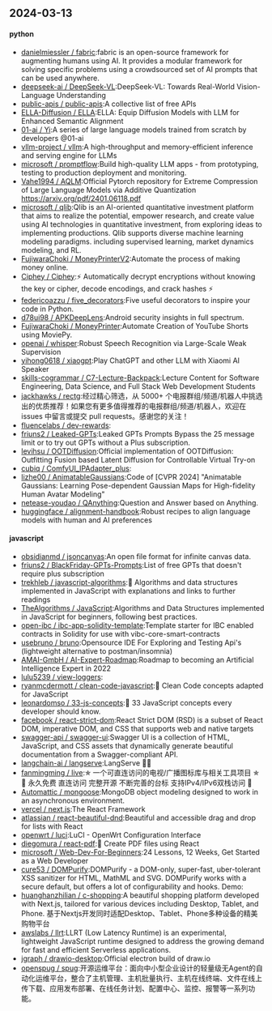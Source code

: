 ## 2024-03-13

#### python
* [danielmiessler / fabric](https://github.com/danielmiessler/fabric):fabric is an open-source framework for augmenting humans using AI. It provides a modular framework for solving specific problems using a crowdsourced set of AI prompts that can be used anywhere.
* [deepseek-ai / DeepSeek-VL](https://github.com/deepseek-ai/DeepSeek-VL):DeepSeek-VL: Towards Real-World Vision-Language Understanding
* [public-apis / public-apis](https://github.com/public-apis/public-apis):A collective list of free APIs
* [ELLA-Diffusion / ELLA](https://github.com/ELLA-Diffusion/ELLA):ELLA: Equip Diffusion Models with LLM for Enhanced Semantic Alignment
* [01-ai / Yi](https://github.com/01-ai/Yi):A series of large language models trained from scratch by developers @01-ai
* [vllm-project / vllm](https://github.com/vllm-project/vllm):A high-throughput and memory-efficient inference and serving engine for LLMs
* [microsoft / promptflow](https://github.com/microsoft/promptflow):Build high-quality LLM apps - from prototyping, testing to production deployment and monitoring.
* [Vahe1994 / AQLM](https://github.com/Vahe1994/AQLM):Official Pytorch repository for Extreme Compression of Large Language Models via Additive Quantization https://arxiv.org/pdf/2401.06118.pdf
* [microsoft / qlib](https://github.com/microsoft/qlib):Qlib is an AI-oriented quantitative investment platform that aims to realize the potential, empower research, and create value using AI technologies in quantitative investment, from exploring ideas to implementing productions. Qlib supports diverse machine learning modeling paradigms. including supervised learning, market dynamics modeling, and RL.
* [FujiwaraChoki / MoneyPrinterV2](https://github.com/FujiwaraChoki/MoneyPrinterV2):Automate the process of making money online.
* [Ciphey / Ciphey](https://github.com/Ciphey/Ciphey):⚡ Automatically decrypt encryptions without knowing the key or cipher, decode encodings, and crack hashes ⚡
* [federicoazzu / five_decorators](https://github.com/federicoazzu/five_decorators):Five useful decorators to inspire your code in Python.
* [d78ui98 / APKDeepLens](https://github.com/d78ui98/APKDeepLens):Android security insights in full spectrum.
* [FujiwaraChoki / MoneyPrinter](https://github.com/FujiwaraChoki/MoneyPrinter):Automate Creation of YouTube Shorts using MoviePy.
* [openai / whisper](https://github.com/openai/whisper):Robust Speech Recognition via Large-Scale Weak Supervision
* [yihong0618 / xiaogpt](https://github.com/yihong0618/xiaogpt):Play ChatGPT and other LLM with Xiaomi AI Speaker
* [skills-cogrammar / C7-Lecture-Backpack](https://github.com/skills-cogrammar/C7-Lecture-Backpack):Lecture Content for Software Engineering, Data Science, and Full Stack Web Development Students
* [jackhawks / rectg](https://github.com/jackhawks/rectg):经过精心筛选，从 5000+ 个电报群组/频道/机器人中挑选出的优质推荐！如果您有更多值得推荐的电报群组/频道/机器人，欢迎在 issues 中留言或提交 pull requests。感谢您的关注！
* [fluencelabs / dev-rewards](https://github.com/fluencelabs/dev-rewards):
* [friuns2 / Leaked-GPTs](https://github.com/friuns2/Leaked-GPTs):Leaked GPTs Prompts Bypass the 25 message limit or to try out GPTs without a Plus subscription.
* [levihsu / OOTDiffusion](https://github.com/levihsu/OOTDiffusion):Official implementation of OOTDiffusion: Outfitting Fusion based Latent Diffusion for Controllable Virtual Try-on
* [cubiq / ComfyUI_IPAdapter_plus](https://github.com/cubiq/ComfyUI_IPAdapter_plus):
* [lizhe00 / AnimatableGaussians](https://github.com/lizhe00/AnimatableGaussians):Code of [CVPR 2024] "Animatable Gaussians: Learning Pose-dependent Gaussian Maps for High-fidelity Human Avatar Modeling"
* [netease-youdao / QAnything](https://github.com/netease-youdao/QAnything):Question and Answer based on Anything.
* [huggingface / alignment-handbook](https://github.com/huggingface/alignment-handbook):Robust recipes to align language models with human and AI preferences

#### javascript
* [obsidianmd / jsoncanvas](https://github.com/obsidianmd/jsoncanvas):An open file format for infinite canvas data.
* [friuns2 / BlackFriday-GPTs-Prompts](https://github.com/friuns2/BlackFriday-GPTs-Prompts):List of free GPTs that doesn't require plus subscription
* [trekhleb / javascript-algorithms](https://github.com/trekhleb/javascript-algorithms):📝 Algorithms and data structures implemented in JavaScript with explanations and links to further readings
* [TheAlgorithms / JavaScript](https://github.com/TheAlgorithms/JavaScript):Algorithms and Data Structures implemented in JavaScript for beginners, following best practices.
* [open-ibc / ibc-app-solidity-template](https://github.com/open-ibc/ibc-app-solidity-template):Template starter for IBC enabled contracts in Solidity for use with vibc-core-smart-contracts
* [usebruno / bruno](https://github.com/usebruno/bruno):Opensource IDE For Exploring and Testing Api's (lightweight alternative to postman/insomnia)
* [AMAI-GmbH / AI-Expert-Roadmap](https://github.com/AMAI-GmbH/AI-Expert-Roadmap):Roadmap to becoming an Artificial Intelligence Expert in 2022
* [lulu5239 / view-loggers](https://github.com/lulu5239/view-loggers):
* [ryanmcdermott / clean-code-javascript](https://github.com/ryanmcdermott/clean-code-javascript):🛁 Clean Code concepts adapted for JavaScript
* [leonardomso / 33-js-concepts](https://github.com/leonardomso/33-js-concepts):📜 33 JavaScript concepts every developer should know.
* [facebook / react-strict-dom](https://github.com/facebook/react-strict-dom):React Strict DOM (RSD) is a subset of React DOM, imperative DOM, and CSS that supports web and native targets
* [swagger-api / swagger-ui](https://github.com/swagger-api/swagger-ui):Swagger UI is a collection of HTML, JavaScript, and CSS assets that dynamically generate beautiful documentation from a Swagger-compliant API.
* [langchain-ai / langserve](https://github.com/langchain-ai/langserve):LangServe 🦜️🏓
* [fanmingming / live](https://github.com/fanmingming/live):✯ 一个可直连访问的电视/广播图标库与相关工具项目 ✯ 🔕 永久免费 直连访问 完整开源 不断完善的台标 支持IPv4/IPv6双栈访问 🔕
* [Automattic / mongoose](https://github.com/Automattic/mongoose):MongoDB object modeling designed to work in an asynchronous environment.
* [vercel / next.js](https://github.com/vercel/next.js):The React Framework
* [atlassian / react-beautiful-dnd](https://github.com/atlassian/react-beautiful-dnd):Beautiful and accessible drag and drop for lists with React
* [openwrt / luci](https://github.com/openwrt/luci):LuCI - OpenWrt Configuration Interface
* [diegomura / react-pdf](https://github.com/diegomura/react-pdf):📄 Create PDF files using React
* [microsoft / Web-Dev-For-Beginners](https://github.com/microsoft/Web-Dev-For-Beginners):24 Lessons, 12 Weeks, Get Started as a Web Developer
* [cure53 / DOMPurify](https://github.com/cure53/DOMPurify):DOMPurify - a DOM-only, super-fast, uber-tolerant XSS sanitizer for HTML, MathML and SVG. DOMPurify works with a secure default, but offers a lot of configurability and hooks. Demo:
* [huanghanzhilian / c-shopping](https://github.com/huanghanzhilian/c-shopping):A beautiful shopping platform developed with Next.js, tailored for various devices including Desktop, Tablet, and Phone. 基于Nextjs开发同时适配Desktop、Tablet、Phone多种设备的精美购物平台
* [awslabs / llrt](https://github.com/awslabs/llrt):LLRT (Low Latency Runtime) is an experimental, lightweight JavaScript runtime designed to address the growing demand for fast and efficient Serverless applications.
* [jgraph / drawio-desktop](https://github.com/jgraph/drawio-desktop):Official electron build of draw.io
* [openspug / spug](https://github.com/openspug/spug):开源运维平台：面向中小型企业设计的轻量级无Agent的自动化运维平台，整合了主机管理、主机批量执行、主机在线终端、文件在线上传下载、应用发布部署、在线任务计划、配置中心、监控、报警等一系列功能。

